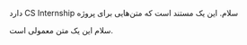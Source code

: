 سلام. این یک مستند است که متن‌هایی برای پروژه&#x202b; CS Internship دارد

سلام این یک متن معمولی است.
